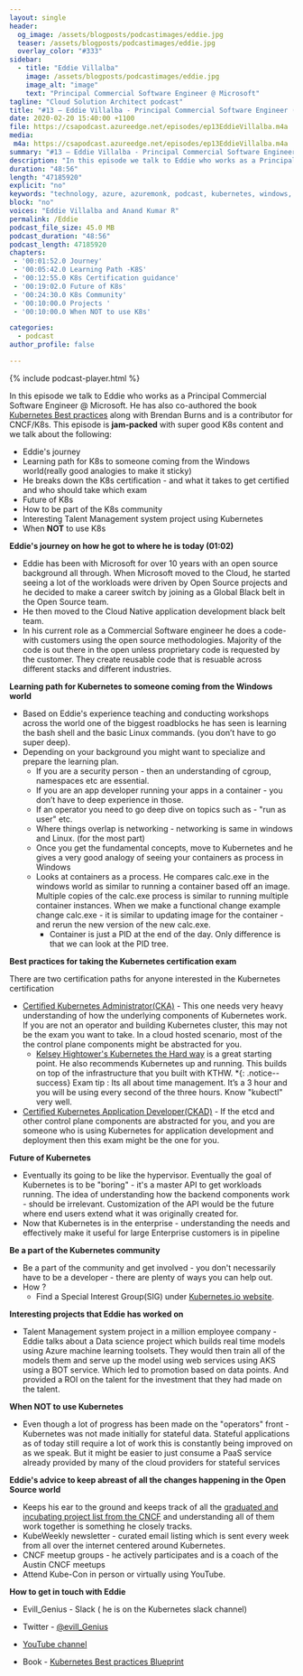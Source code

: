 ```yaml
---
layout: single
header:
  og_image: /assets/blogposts/podcastimages/eddie.jpg
  teaser: /assets/blogposts/podcastimages/eddie.jpg
  overlay_color: "#333"
sidebar:
  - title: "Eddie Villalba"
    image: /assets/blogposts/podcastimages/eddie.jpg
    image_alt: "image"
    text: "Principal Commercial Software Engineer @ Microsoft"
tagline: "Cloud Solution Architect podcast"
title: "#13 – Eddie Villalba - Principal Commercial Software Engineer (Kubernetes/Cloud Native)"
date: 2020-02-20 15:40:00 +1100
file: https://csapodcast.azureedge.net/episodes/ep13EddieVillalba.m4a
media: 
 m4a: https://csapodcast.azureedge.net/episodes/ep13EddieVillalba.m4a
summary: "#13 – Eddie Villalba - Principal Commercial Software Engineer - Kubernetes for the Windows folks"
description: "In this episode we talk to Eddie who works as a Principal Commercial Software Engineer @ Microsoft. He has also co-authored the book [Kubernetes Best practices](https://www.amazon.com/Kubernetes-Best-Practices-Blueprints-Applications/dp/1492056472) along with Brendan Burns and is a contributor for CNCF/K8s. This episode is **jam-packed** with super good K8s content and we talk about the following * Eddie's journey * Learning path for K8s to someone coming from the Windows world(really good analogies to make it sticky) * He breaks down the K8s certification - and what it takes to get certified and who should take which exam * Future of K8s * How to be part of the K8s community * Interesting Talent Management system project using Kubernetes * When **NOT** to use K8s"
duration: "48:56" 
length: "47185920"
explicit: "no" 
keywords: "technology, azure, azuremonk, podcast, kubernetes, windows, k8s, cncf, monk"
block: "no" 
voices: "Eddie Villalba and Anand Kumar R"
permalink: /Eddie
podcast_file_size: 45.0 MB 
podcast_duration: "48:56" 
podcast_length: 47185920
chapters:
 - '00:01:52.0 Journey'
 - '00:05:42.0 Learning Path -K8S' 
 - '00:12:55.0 K8s Certification guidance' 
 - '00:19:02.0 Future of K8s' 
 - '00:24:30.0 K8s Community' 
 - '00:10:00.0 Projects ' 
 - '00:10:00.0 When NOT to use K8s' 

categories:
  - podcast
author_profile: false

---
```


{% include podcast-player.html %}

In this episode we talk to Eddie who works as a Principal Commercial Software Engineer @ Microsoft. He has also co-authored the book [Kubernetes Best practices](https://www.amazon.com/Kubernetes-Best-Practices-Blueprints-Applications/dp/1492056472) along with Brendan Burns and is a contributor for CNCF/K8s. This episode is **jam-packed** with super good K8s content and we talk about the following: 

* Eddie's journey
* Learning path for K8s to someone coming from the Windows world(really good analogies to make it sticky)
* He breaks down the K8s certification - and what it takes to get certified and who should take which exam 
* Future of K8s
* How to be part of the K8s community
* Interesting Talent Management system project using Kubernetes
* When **NOT** to use K8s 


**Eddie's journey on how he got to where he is today (01:02)**

* Eddie has been with Microsoft for over 10 years with an open source background all through. When Microsoft moved to the Cloud, he started seeing a lot of the workloads were driven by Open Source projects and he decided to make a career switch by joining as a Global Black belt in the Open Source team. 
* He then moved to the Cloud Native application development black belt team. 
* In his current role as a Commercial Software engineer he does a code-with customers using the open source methodologies. Majority of the code is out there in the open unless proprietary code is requested by the customer. They create reusable code that is resuable across different stacks and different industries. 

**Learning path for Kubernetes to someone coming from the Windows world**
	

* Based on Eddie's experience teaching and conducting workshops across the world one of the biggest roadblocks he has seen is learning the bash shell and the basic Linux commands. (you don’t have to go super deep). 
* Depending on your background you might want to specialize and prepare the learning plan. 
	* If you are a security person - then an understanding of cgroup, namespaces etc are essential. 
	* If you are an app developer running your apps in a container - you don’t have to deep experience in those. 
	* If an operator you need to go deep dive on topics such as - "run as user" etc. 
	* Where things overlap is networking - networking is same in windows and Linux. (for the most part)
	* Once you get the fundamental concepts, move to Kubernetes and he gives a very good analogy of seeing your containers as process in Windows
   * Looks at containers as a process. He compares calc.exe in the windows world as similar to running a container based off an image. Multiple copies of the calc.exe process is similar to running multiple container instances. When we make a functional change example change calc.exe - it is similar to updating image for the container - and rerun the new version of the new calc.exe. 
	 * Container is just a PID at the end of the day. Only difference is that we can look at the PID tree. 

**Best practices for taking the Kubernetes certification exam**

There are two certification paths for anyone interested in the Kubernetes certification 
* [Certified Kubernetes Administrator(CKA)](https://www.cncf.io/certification/cka/) - This one needs very heavy understanding of how the underlying components of Kubernetes work. If you are not an operator and building Kubernetes cluster, this may not be the exam you want to take. In a cloud hosted scenario, most of the the control plane components might be abstracted for you. 
  * [Kelsey Hightower's Kubernetes the Hard way](https://github.com/kelseyhightower/Kubernetes-the-hard-way) is a great starting point. He also recommends Kubernetes up and running. This builds on top of the infrastructure that you built with KTHW. 
 *{: .notice--success} Exam tip : Its all about time management. It’s a 3 hour and you will be using every second of the three hours. Know "kubectl" very well. 
* [Certified Kubernetes Application Developer(CKAD)](https://www.cncf.io/certification/ckad/) - If the etcd and other control plane components are abstracted for you, and you are someone who is using Kubernetes for application development and deployment then this exam might be the one for you.  

**Future of Kubernetes**

* Eventually its going to be like the hypervisor. Eventually the goal of Kubernetes is to be "boring" - it's a master API to get workloads running. The idea of understanding how the backend components work - should be irrelevant. Customization of the API would be the future where end users extend what it was originally created for. 
* Now that Kubernetes is in the enterprise - understanding the needs and effectively make it useful for large Enterprise customers is in pipeline
  

**Be a part of the Kubernetes community**

* Be a part of the community and get involved - you don't necessarily have to be a developer - there are plenty of ways you can help out. 
* How ? 
  * Find a Special Interest Group(SIG) under [Kubernetes.io website](https://kubernetes.io/community/).

**Interesting projects that Eddie has worked on**

* Talent Management system project in a million employee company - Eddie talks about a Data science project which builds real time models using Azure machine learning toolsets. They would then train all of the models them and serve up the model using web services using AKS using a BOT service. Which led to promotion based on data points. And provided a ROI on the talent for the investment that they had made on the talent. 

**When NOT to use Kubernetes** 

* Even though a lot of progress has been made on the "operators" front - Kubernetes was not made initially for stateful data. Stateful applications as of today still require a lot of work this is constantly being improved on as we speak. But it might be easier to just consume a PaaS service already provided by many of the cloud providers for stateful services

**Eddie's advice to keep abreast of all the changes happening in the Open Source world**

- Keeps his ear to the ground and keeps track of all the [graduated and incubating project list from the CNCF](https://www.cncf.io/projects/) and understanding all of them work together is  something he closely tracks. 
- KubeWeekly newsletter - curated email listing which is sent every week from all over the internet centered around Kubernetes. 
- CNCF meetup groups - he actively participates and is a coach of the Austin CNCF meetups 
- Attend Kube-Con in person or virtually using YouTube.

**How to get in touch with Eddie**

- Evill_Genius - Slack ( he is on the Kubernetes slack channel)

- Twitter - [@evill_Genius](https://twitter.com/evill_genius)

- [YouTube channel](https://www.youtube.com/channel/UCBbaw4ow3DN31pu4h6MFgaw) 

- Book - [Kubernetes Best practices Blueprint](https://www.amazon.com/Kubernetes-Best-Practices-Blueprints-Applications/dp/1492056472) 

  






